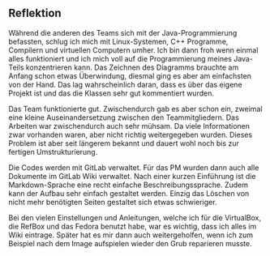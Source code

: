 ## Reflektion
Während die anderen des Teams sich mit der Java-Programmierung befassten, schlug ich mich mit Linux-Systemen, C++ Programme, Compilern und virtuellen Computern umher. Ich bin dann froh wenn einmal alles funktioniert und ich mich voll auf die Programmierung meines Java-Teils konzentrieren kann. Das Zeichnen des Diagramms brauchte am Anfang schon etwas Überwindung, diesmal ging es aber am einfachsten von der Hand. Das lag wahrscheinlich daran, dass es über das eigene Projekt ist und das die Klassen sehr gut kommentiert wurden. 

Das Team funktionierte gut. Zwischendurch gab es aber schon ein, zweimal eine kleine Auseinandersetzung zwischen den Teammitgliedern. 
Das Arbeiten war zwischendurch auch sehr mühsam. Da viele Informationen zwar vorhanden waren, aber nicht richtig weitergegeben wurden. Dieses Problem ist aber seit längerem bekannt und dauert wohl noch bis zur fertigen Umstrukturierung.

Die Codes werden mit GitLab verwaltet. Für das PM wurden dann auch alle Dokumente im GitLab Wiki verwaltet. Nach einer kurzen Einführung ist die Markdown-Sprache eine recht einfache Beschreibungssprache. Zudem kann der Aufbau sehr einfach gestaltet werden. Einzig das Löschen von nicht mehr benötigten Seiten gestaltet sich etwas schwieriger. 

Bei den vielen Einstellungen und Anleitungen, welche ich für die VirtualBox, die RefBox und das Fedora benutzt habe, war es wichtig, dass ich alles im Wiki eintrage. Später hat es mir dann auch weitergeholfen, wenn ich zum Beispiel nach dem Image aufspielen wieder den Grub reparieren musste.